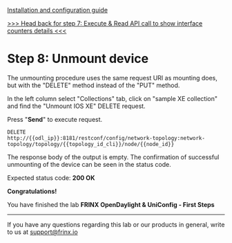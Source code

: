 [Installation and configuration guide](installation-instructions.html)

[>>> Head back for step 7: Execute & Read API call to show interface counters details <<<](7.md)

# Step 8: Unmount device

The unmounting procedure uses the same request URI as mounting does, but with the "DELETE" method instead of the "PUT" method.

In the left column select "Collections" tab, click on "sample XE collection" and find the "Unmount IOS XE" DELETE request.

Press "**Send**" to execute request.

```
DELETE
http://{{odl_ip}}:8181/restconf/config/network-topology:network-topology/topology/{{topology_id_cli}}/node/{{node_id}}
```

The response body of the output is empty. The confirmation of successful unmounting of the device can be seen in the status code.

Expected status code: **200 OK**

**Congratulations!** 

You have finished the lab **FRINX OpenDaylight & UniConfig - First Steps**

---
If you have any questions regarding this lab or our products in general, write to us at [support@frinx.io](mailto:support@frinx.io)
